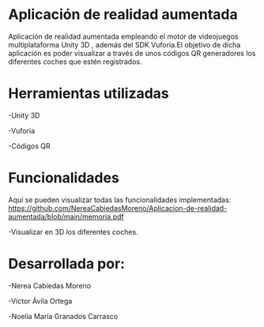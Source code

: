 # Aplicación de realidad aumentada
Aplicación de realidad aumentada empleando el motor de videojuegos multiplataforma Unity 3D , además del SDK  Vuforia.El objetivo de dicha aplicación es poder visualizar a través de unos códigos QR generadores los diferentes coches que estén registrados.

# Herramientas utilizadas 

-Unity 3D 

-Vuforia

-Códigos QR

# Funcionalidades

Aquí se pueden visualizar todas las funcionalidades implementadas: https://github.com/NereaCabiedasMoreno/Aplicacion-de-realidad-aumentada/blob/main/memoria.pdf

-Visualizar en 3D los diferentes coches.


# Desarrollada por: 

-Nerea Cabiedas Moreno

-Víctor Ávila Ortega

-Noelía María Granados Carrasco

